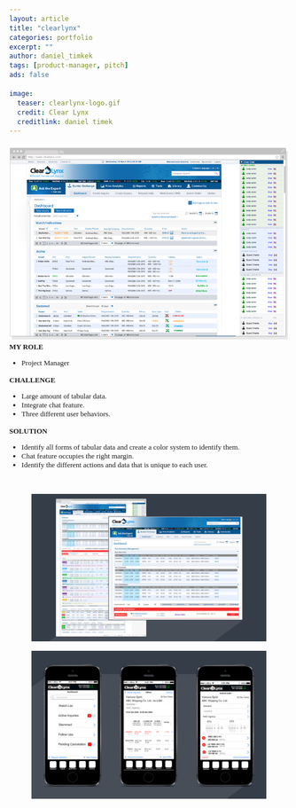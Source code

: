 ```yaml
---
layout: article
title: "clearlynx"
categories: portfolio
excerpt: ""
author: daniel_timkek
tags: [product-manager, pitch]
ads: false

image:
  teaser: clearlynx-logo.gif
  credit: Clear Lynx
  creditlink: daniel timek
---
```

<div style="width:100%; overflow: auto;">
	<div class="top-image"><img src="../../images/Clearlynx-Homepage.jpg" alt="teaser" itemprop="image" /></div>

<div class="desc"><span style="font-family: adelle-sans; font-size: 13px; font-weight:600;">MY ROLE</span><br>
<ul style="font-family: adelle-sans; font-size: 13px; font-weight:500;">
<li style="font-family: adelle-sans; font-size: 13px; font-weight:500;">Project Manager</li>
</ul>
<span style="font-family: adelle-sans; font-size: 13px; font-weight:600;">CHALLENGE</span>
<ul style="font-family: adelle-sans; font-size: 13px; font-weight:500;">
<li style="font-family: adelle-sans; font-size: 13px; font-weight:500;">Large amount of tabular data.</li>
<li style="font-family: adelle-sans; font-size: 13px; font-weight:500;">Integrate chat feature.</li>
<li style="font-family: adelle-sans; font-size: 13px; font-weight:500;">Three different user behaviors.</li>
</ul>
<span style="font-family: adelle-sans; font-size: 13px; font-weight:600;">SOLUTION</span>
<ul style="font-family: adelle-sans; font-size: 13px; font-weight:500;">
<li style="font-family: adelle-sans; font-size: 13px; font-weight:500;">Identify all forms of tabular data and create a color system to identify them.</li>
<li style="font-family: adelle-sans; font-size: 13px; font-weight:500;">Chat feature occupies the right margin.</li>
<li style="font-family: adelle-sans; font-size: 13px; font-weight:500;">Identify the different actions and data that is unique to each user.</li></ul>
</div>
</div>
<br>
<figure>
     <img src="../../images/Clearlynx-Pages.jpg" alt="clearlynx-pages">
</figure>
<figure>
     <img src="../../images/ClearLynx-Pages-Mobile-Wireframes.jpg" alt="clearlynx-pages">
</figure>